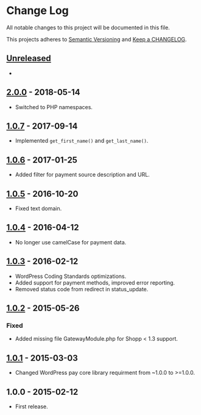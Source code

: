 # Change Log

All notable changes to this project will be documented in this file.

This projects adheres to [Semantic Versioning](http://semver.org/) and [Keep a CHANGELOG](http://keepachangelog.com/).

## [Unreleased][unreleased]
- 

## [2.0.0] - 2018-05-14
- Switched to PHP namespaces.

## [1.0.7] - 2017-09-14
- Implemented `get_first_name()` and `get_last_name()`.

## [1.0.6] - 2017-01-25
- Added filter for payment source description and URL.

## [1.0.5] - 2016-10-20
- Fixed text domain.

## [1.0.4] - 2016-04-12
- No longer use camelCase for payment data.

## [1.0.3] - 2016-02-12
- WordPress Coding Standards optimizations.
- Added support for payment methods, improved error reporting.
- Removed status code from redirect in status_update.

## [1.0.2] - 2015-05-26
### Fixed
- Added missing file GatewayModule.php for Shopp < 1.3 support.

## [1.0.1] - 2015-03-03
- Changed WordPress pay core library requirment from ~1.0.0 to >=1.0.0.

## 1.0.0 - 2015-02-12
- First release.

[unreleased]: https://github.com/wp-pay-extensions/shopp/compare/2.0.0...HEAD
[2.0.0]: https://github.com/wp-pay-extensions/shopp/compare/1.0.7...2.0.0
[1.0.7]: https://github.com/wp-pay-extensions/shopp/compare/1.0.6...1.0.7
[1.0.6]: https://github.com/wp-pay-extensions/shopp/compare/1.0.5...1.0.6
[1.0.5]: https://github.com/wp-pay-extensions/shopp/compare/1.0.4...1.0.5
[1.0.4]: https://github.com/wp-pay-extensions/shopp/compare/1.0.3...1.0.4
[1.0.3]: https://github.com/wp-pay-extensions/shopp/compare/1.0.2...1.0.3
[1.0.2]: https://github.com/wp-pay-extensions/shopp/compare/1.0.1...1.0.2
[1.0.1]: https://github.com/wp-pay-extensions/shopp/compare/1.0.0...1.0.1
